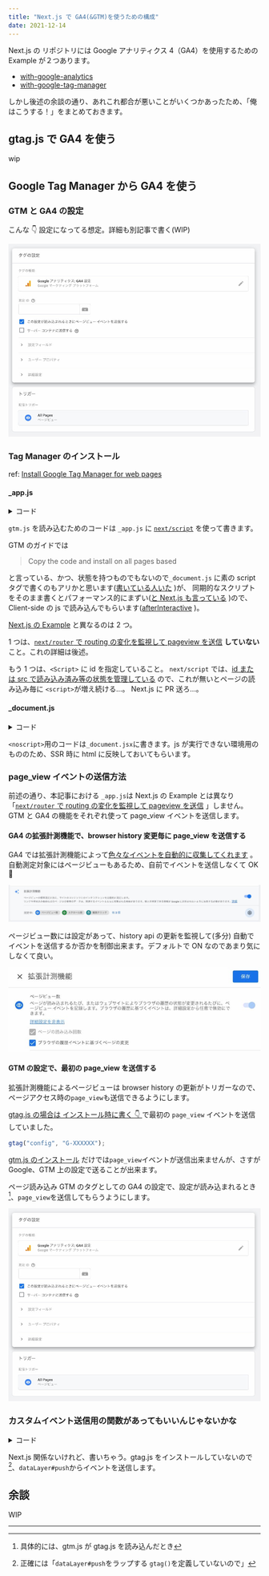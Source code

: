 ```yaml
---
title: "Next.js で GA4(&GTM)を使うための構成"
date: 2021-12-14
---
```


Next.js の リポジトリには Google アナリティクス 4（GA4）を使用するための Example が２つあります。

- [with-google-analytics](https://github.com/vercel/next.js/tree/canary/examples/with-google-analytics)
- [with-google-tag-manager](https://github.com/vercel/next.js/tree/canary/examples/with-google-tag-manager)

しかし後述の余談の通り、あれこれ都合が悪いことがいくつかあったため、「俺はこうする！」をまとめておきます。

## gtag.js で GA4 を使う

wip

## Google Tag Manager から GA4 を使う

### GTM と GA4 の設定

こんな 👇 設定になってる想定。詳細も別記事で書く(WIP)

![](./gtm-config-for-page-view.jpg)

### Tag Manager のインストール

ref: [Install Google Tag Manager for web pages](https://developers.google.com/tag-platform/tag-manager/web)

#### \_app.js

<details>
<summary>コード</summary>

```jsx
function MyApp({ Component, pageProps }) {
  return (
    <>
      <GtmScript />
      <Component {...pageProps} />
    </>
  );
}
```

```jsx
export const GtmScript = () => (
  <Script
    id={"gtm-script"}
    strategy="afterInteractive"
    dangerouslySetInnerHTML={{
      __html: `
            (function(w,d,s,l,i){w[l]=w[l]||[];w[l].push({'gtm.start':
            new Date().getTime(),event:'gtm.js'});var f=d.getElementsByTagName(s)[0],
            j=d.createElement(s),dl=l!='dataLayer'?'&l='+l:'';j.async=true;j.src=
            'https://www.googletagmanager.com/gtm.js?id='+i+dl;f.parentNode.insertBefore(j,f);
            })(window,document,'script','dataLayer', '${GTM_ID}');
          `,
    }}
  />
);
```

</details>

`gtm.js` を読み込むためのコードは `_app.js` に [`next/script`](https://nextjs.org/docs/basic-features/script) を使って書きます。

GTM のガイドでは

> Copy the code and install on all pages based

と言っている、かつ、状態を持つものでもないので`_document.js` に素の script タグで書くのもアリかと思います([書いている人いた](https://www.learnbestcoding.com/post/9/easiest-way-to-integrate-google-analytics-with-react-js-and-next-js) )が、
同期的なスクリプトをそのまま書くとパフォーマンス的にまずい([と Next.js も言っている](https://nextjs.org/docs/messages/no-sync-scripts) )ので、Client-side の js で読み込んでもらいます([afterInteractive](https://nextjs.org/docs/basic-features/script#afterinteractive) )。

[Next.js の Example](https://github.com/vercel/next.js/blob/canary/examples/with-google-tag-manager/pages/_app.js) と異なるのは 2 つ。

1 つは、[`next/router` で routing の変化を監視して pageview を送信](https://github.com/vercel/next.js/blob/canary/examples/with-google-tag-manager/pages/_app.js#L8-L13) **していない**こと。これの詳細は後述。

もう 1 つは、`<Script>` に id を指定していること。
`next/script` では、[id または src で読み込み済み等の状態を管理している](https://github.com/vercel/next.js/blob/canary/packages/next/client/script.tsx#L42) ので、これが無いとページの読み込み毎に `<script>`が増え続ける...。 Next.js に PR 送ろ...。

#### \_document.js

<details>
<summary>コード</summary>

```jsx
export default class MyDocument extends Document {
  render() {
    return (
      <Html>
        <Head />
        <body>
          <GtmNoscript />
          <Main />
          <NextScript />
        </body>
      </Html>
    );
  }
}
```

```jsx
export const GtmNoscript = () => (
  <noscript>
    <iframe
      src={`https://www.googletagmanager.com/ns.html?id=${GTM_ID}`}
      height="0"
      width="0"
      style={{ display: "none", visibility: "hidden" }}
    />
  </noscript>
);
```

</details>

`<noscript>`用のコードは`_document.jsx`に書きます。js が実行できない環境用のもののため、SSR 時に html に反映しておいてもらいます。

### page_view イベントの送信方法

前述の通り、本記事における `_app.js`は Next.js の Example とは異なり「[`next/router` で routing の変化を監視して pageview を送信](https://github.com/vercel/next.js/blob/canary/examples/with-google-tag-manager/pages/_app.js#L8-L13) 」しません。
GTM と GA4 の機能をそれぞれ使って page_view イベントを送信します。

#### GA4 の拡張計測機能で、browser history 変更毎に page_view を送信する

GA4 では拡張計測機能によって[色々なイベントを自動的に収集してくれます](https://support.google.com/analytics/answer/9234069?hl=ja) 。自動測定対象にはページビューもあるため、自前でイベントを送信しなくて OK🤗

![](./ga4-config-for-page-view.jpg)

ページビュー数には設定があって、history api の更新を監視して(多分) 自動でイベントを送信するか否かを制御出来ます。デフォルトで ON なのであまり気にしなくて良い。

![](./ga4-config-for-page-view-2.jpg)

#### GTM の設定で、最初の page_view を送信する

拡張計測機能によるページビューは browser history の更新がトリガーなので、ページアクセス時の`page_view`も送信できるようにします。

[gtag.js の場合は インストール時に書く 👇 ](https://developers.google.com/tag-platform/gtagjs/install?hl=ja) で最初の `page_view` イベントを送信していました。

```js
gtag("config", "G-XXXXXX");
```

[gtm.js のインストール](https://developers.google.com/tag-platform/tag-manager/web?hl=ja) だけでは`page_view`イベントが送信出来ませんが、さすが Google、GTM 上の設定で送ることが出来ます。

ページ読み込み GTM のタグとしての GA4 の設定で、設定が読み込まれるとき[^1]、`page_view`を送信してもらうようにします。

![](./gtm-config-for-page-view.jpg)

### カスタムイベント送信用の関数があってもいいんじゃないかな

<details>
<summary>コード</summary>

```jsx
export const sendEvent = (event, parameters) => {
  window.dataLayer.push({
    event,
    ...parameters,
  });
};
```

</details>

Next.js 関係ないけれど、書いちゃう。gtag.js をインストールしていないので[^2]、`dataLayer#push`からイベントを送信します。

## 余談

WIP

---

[^1]: 具体的には、gtm.js が gtag.js を読み込んだとき
[^2]: 正確には「`dataLayer#push`をラップする `gtag()`を定義していないので」
